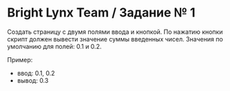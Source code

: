 # Bright Lynx Team / Задание № 1

Создать страницу с двумя полями ввода и кнопкой. По нажатию кнопки скрипт должен вывести значение суммы введенных чисел. Значения по умолчанию для полей: 0.1 и 0.2. 

Пример:
 - ввод: 0.1, 0.2
 - вывод: 0.3
